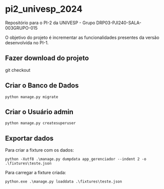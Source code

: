 # pi2_univesp_2024
Repositório para o PI-2 da UNIVESP - Grupo DRP03-PJI240-SALA-003GRUPO-015


O objetivo do projeto é incrementar as funcionalidades presentes da versão desenvolvida no PI-1.

## Fazer download do projeto
git checkout 

## Criar o Banco de Dados
`python manage.py migrate`


## Criar o Usuário admin
`python manage.py createsuperuser`

## Exportar dados

Para criar a fixture com os dados:

`python -Xutf8 .\manage.py dumpdata app_gerenciador --indent 2 -o .\fixtures\teste.json`

Para carregar a fixture criada:

`python.exe .\manage.py loaddata .\fixtures\teste.json`
